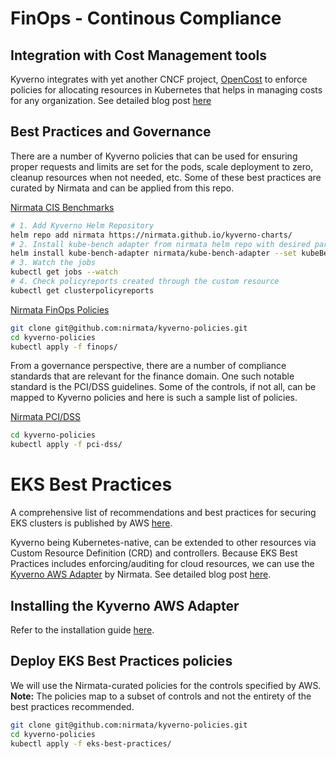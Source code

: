 # FinOps - Continous Compliance

## Integration with Cost Management tools
Kyverno integrates with yet another CNCF project, [OpenCost](https://github.com/opencost/opencost) to enforce policies for allocating resources in Kubernetes that helps in managing costs for any organization. See detailed blog post [here](https://nirmata.com/2023/05/24/policy-based-cost-management-in-kubernetes-leveraging-opencost-and-kyverno-for-maximum-efficiency/)


## Best Practices and Governance
There are a number of Kyverno policies that can be used for ensuring proper requests and limits are set for the pods, scale deployment to zero, cleanup resources when not needed, etc. Some of these best practices are curated by Nirmata and can be applied from this repo.

[Nirmata CIS Benchmarks](https://github.com/nirmata/kyverno-charts/tree/main/charts/kube-bench-adapter)
```sh
# 1. Add Kyverno Helm Repository
helm repo add nirmata https://nirmata.github.io/kyverno-charts/
# 2. Install kube-bench adapter from nirmata helm repo with desired parameters.
helm install kube-bench-adapter nirmata/kube-bench-adapter --set kubeBench.name="test-1" --set kubeBench.yaml="job-eks.yaml"
# 3. Watch the jobs
kubectl get jobs --watch
# 4. Check policyreports created through the custom resource
kubectl get clusterpolicyreports
```

[Nirmata FinOps Policies](https://github.com/nirmata/kyverno-policies/tree/main/finops)
```sh
git clone git@github.com:nirmata/kyverno-policies.git
cd kyverno-policies
kubectl apply -f finops/
```


From a governance perspective, there are a number of compliance standards that are relevant for the finance domain. One such notable standard is the PCI/DSS guidelines. Some of the controls, if not all, can be mapped to Kyverno policies and here is such a sample list of policies.

[Nirmata PCI/DSS](https://github.com/nirmata/kyverno-policies/tree/main/pci-dss)
```sh
cd kyverno-policies
kubectl apply -f pci-dss/
```

# EKS Best Practices
A comprehensive list of recommendations and best practices for securing EKS clusters is published by AWS [here](https://aws.github.io/aws-eks-best-practices/security/docs/).

Kyverno being Kubernetes-native, can be extended to other resources via Custom Resource Definition (CRD) and controllers. Because EKS Best Practices includes enforcing/auditing for cloud resources, we can use the [Kyverno AWS Adapter](https://github.com/nirmata/kyverno-aws-adapter) by Nirmata. See detailed blog post [here](https://nirmata.com/2023/04/04/enforcing-security-best-practices-for-amazon-eks-using-kyverno/).

## Installing the Kyverno AWS Adapter
Refer to the installation guide [here](https://github.com/nirmata/kyverno-aws-adapter/blob/main/docs/getting_started.md).

## Deploy EKS Best Practices policies
We will use the Nirmata-curated policies for the controls specified by AWS.
**Note:** The policies map to a subset of controls and not the entirety of the best practices recommended.

```sh
git clone git@github.com:nirmata/kyverno-policies.git
cd kyverno-policies
kubectl apply -f eks-best-practices/
